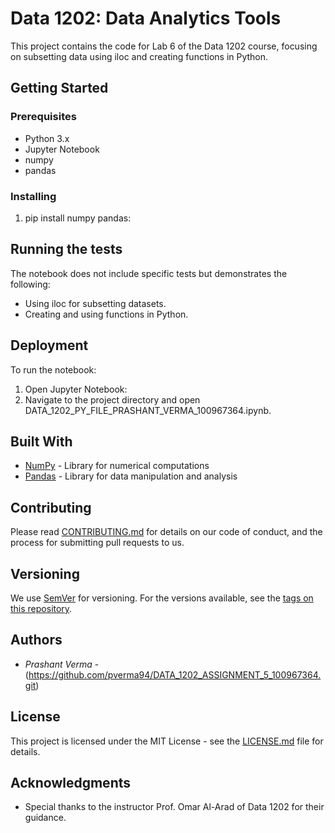 # Data 1202: Data Analytics Tools

This project contains the code for Lab 6 of the Data 1202 course, focusing on subsetting data using iloc and creating functions in Python.

## Getting Started

### Prerequisites
- Python 3.x
- Jupyter Notebook
- numpy
- pandas

### Installing
1. pip install numpy pandas:
## Running the tests

The notebook does not include specific tests but demonstrates the following:
- Using iloc for subsetting datasets.
- Creating and using functions in Python.

## Deployment

To run the notebook:
1. Open Jupyter Notebook:
2. Navigate to the project directory and open DATA_1202_PY_FILE_PRASHANT_VERMA_100967364.ipynb.

## Built With

* [NumPy](https://numpy.org/) - Library for numerical computations
* [Pandas](https://pandas.pydata.org/) - Library for data manipulation and analysis

## Contributing

Please read [CONTRIBUTING.md](https://gist.github.com/PurpleBooth/b24679402957c63ec426) for details on our code of conduct, and the process for submitting pull requests to us.

## Versioning

We use [SemVer](http://semver.org/) for versioning. For the versions available, see the [tags on this repository](https://github.com/your/project/tags). 

## Authors

* *Prashant Verma* -(https://github.com/pverma94/DATA_1202_ASSIGNMENT_5_100967364.git)

## License

This project is licensed under the MIT License - see the [LICENSE.md](LICENSE.md) file for details.

## Acknowledgments

* Special thanks to the instructor Prof. Omar Al-Arad of Data 1202 for their guidance.
